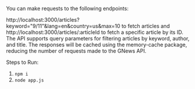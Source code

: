 You can make requests to the following endpoints:

http://localhost:3000/articles?keyword="9/11"&lang=en&country=us&max=10 to fetch articles and
http://localhost:3000/articles/:articleId to fetch a specific article by its ID.
The API supports query parameters for filtering articles by keyword, author, and title.
The responses will be cached using the memory-cache package, reducing the number of requests made to the GNews API.


Steps to Run:
1. ``npm i``
2. ``node app.js``